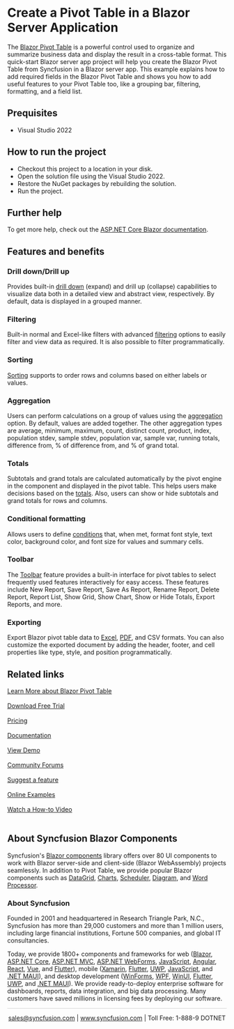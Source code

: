 # Create a Pivot Table in a Blazor Server Application

The [Blazor Pivot Table](https://www.syncfusion.com/blazor-components/blazor-pivot-table?utm_source=github&utm_medium=listing&utm_campaign=blazor-pivot-table-github-samples) is a powerful control used to organize and summarize business data and display the result in a cross-table format. This quick-start Blazor server app project will help you create the Blazor Pivot Table from Syncfusion in a Blazor server app. This example explains how to add required fields in the Blazor Pivot Table and shows you how to add useful features to your Pivot Table too, like a grouping bar, filtering, formatting, and a field list.

## Prequisites

* Visual Studio 2022

## How to run the project

* Checkout this project to a location in your disk.
* Open the solution file using the Visual Studio 2022.
* Restore the NuGet packages by rebuilding the solution.
* Run the project.

## Further help
To get more help, check out the [ASP.NET Core Blazor documentation](https://learn.microsoft.com/en-us/aspnet/core/blazor/?view=aspnetcore-7.0).

## Features and benefits

### Drill down/Drill up
Provides built-in [drill down](https://blazor.syncfusion.com/documentation/pivot-table/drill-down?utm_source=github&utm_medium=listing&utm_campaign=blazor-pivot-table-github-samples) (expand) and drill up (collapse) capabilities to visualize data both in a detailed view and abstract view, respectively. By default, data is displayed in a grouped manner.

### Filtering
Built-in normal and Excel-like filters with advanced [filtering](https://blazor.syncfusion.com/documentation/pivot-table/filtering?utm_source=github&utm_medium=listing&utm_campaign=blazor-pivot-table-github-samples) options to easily filter and view data as required. It is also possible to filter programmatically.

### Sorting
[Sorting](https://blazor.syncfusion.com/documentation/pivot-table/sorting?utm_source=github&utm_medium=listing&utm_campaign=blazor-pivot-table-github-samples) supports to order rows and columns based on either labels or values.

### Aggregation
Users can perform calculations on a group of values using the [aggregation](https://blazor.syncfusion.com/documentation/pivot-table/aggregation?utm_source=github&utm_medium=listing&utm_campaign=blazor-pivot-table-github-samples) option. By default, values are added together. The other aggregation types are average, minimum, maximum, count, distinct count, product, index, population stdev, sample stdev, population var, sample var, running totals, difference from, % of difference from, and % of grand total.

### Totals
Subtotals and grand totals are calculated automatically by the pivot engine in the component and displayed in the pivot table. This helps users make decisions based on the [totals](https://blazor.syncfusion.com/demos/pivot-table/show-hide-totals?utm_source=github&utm_medium=listing&utm_campaign=blazor-pivot-table-github-samples).  Also, users can show or hide subtotals and grand totals for rows and columns.

### Conditional formatting
Allows users to define [conditions](https://blazor.syncfusion.com/documentation/pivot-table/conditional-formatting?utm_source=github&utm_medium=listing&utm_campaign=blazor-pivot-table-github-samples) that, when met, format font style, text color, background color, and font size for values and summary cells.

### Toolbar
The [Toolbar](https://blazor.syncfusion.com/documentation/pivot-table/tool-bar?utm_source=github&utm_medium=listing&utm_campaign=blazor-pivot-table-github-samples) feature provides a built-in interface for pivot tables to select frequently used features interactively for easy access. These features include New Report, Save Report, Save As Report, Rename Report, Delete Report, Report List, Show Grid, Show Chart, Show or Hide Totals, Export Reports, and more.

### Exporting
Export Blazor pivot table data to [Excel](https://blazor.syncfusion.com/documentation/pivot-table/excel-export?utm_source=github&utm_medium=listing&utm_campaign=blazor-pivot-table-github-samples), [PDF](https://blazor.syncfusion.com/documentation/pivot-table/pdf-export?utm_source=github&utm_medium=listing&utm_campaign=blazor-pivot-table-github-samples), and CSV formats. You can also customize the exported document by adding the header, footer, and cell properties like type, style, and position programmatically.

## Related links
[Learn More about Blazor Pivot Table](https://www.syncfusion.com/blazor-components/blazor-pivot-table?utm_source=github&utm_medium=listing&utm_campaign=blazor-pivot-table-github-samples) <br/><br/>
[Download Free Trial](https://www.syncfusion.com/downloads/blazor?utm_source=github&utm_medium=listing&utm_campaign=blazor-pivot-table-github-samples) <br/><br/>
[Pricing](https://www.syncfusion.com/sales/teamlicense?utm_source=github&utm_medium=listing&utm_campaign=blazor-pivot-table-github-samples) <br/><br/>
[Documentation](https://blazor.syncfusion.com/documentation/pivot-table/getting-started?utm_source=github&utm_medium=listing&utm_campaign=blazor-pivot-table-github-samples) <br/><br/>
[View Demo](https://github.com/SyncfusionExamples/Create-a-Pivot-Table-in-a-Blazor-Server-Application?utm_source=github&utm_medium=listing&utm_campaign=blazor-pivot-table-github-samples) <br/><br/>
[Community Forums](https://www.syncfusion.com/forums/blazor-components/pivot-table?utm_source=github&utm_medium=listing&utm_campaign=blazor-pivot-table-github-samples) <br/><br/>
[Suggest a feature](https://www.syncfusion.com/feedback/blazor-components?utm_source=github&utm_medium=listing&utm_campaign=blazor-pivot-table-github-samples) <br/><br/>
[Online Examples](https://blazor.syncfusion.com/demos/pivot-table/default-functionalities?utm_source=github&utm_medium=listing&utm_campaign=blazor-pivot-table-github-samples) <br/><br/>
[Watch a How-to Video](https://www.syncfusion.com/tutorial-videos/blazor/pivot-table?utm_source=github&utm_medium=listing&utm_campaign=blazor-pivot-table-github-samples) <br/><br/>

## About Syncfusion Blazor Components
Syncfusion's [Blazor components](https://www.syncfusion.com/blazor-components?utm_source=github&utm_medium=listing&utm_campaign=blazor-pivot-table-github-samples) library offers over 80 UI components to work with Blazor server-side and client-side (Blazor WebAssembly) projects seamlessly. In addition to Pivot Table, we provide popular Blazor components such as [DataGrid](https://www.syncfusion.com/blazor-components/blazor-datagrid?utm_source=github&utm_medium=listing&utm_campaign=blazor-pivot-table-github-samples), [Charts](https://www.syncfusion.com/blazor-components/blazor-charts?utm_source=github&utm_medium=listing&utm_campaign=blazor-pivot-table-github-samples), 
[Scheduler](https://www.syncfusion.com/blazor-components/blazor-scheduler?utm_source=github&utm_medium=listing&utm_campaign=blazor-pivot-table-github-samples), [Diagram](https://www.syncfusion.com/blazor-components/blazor-diagram?utm_source=github&utm_medium=listing&utm_campaign=blazor-pivot-table-github-samples), and [Word Processor](https://www.syncfusion.com/blazor-components/blazor-word-processor?utm_source=github&utm_medium=listing&utm_campaign=blazor-pivot-table-github-samples).

### About Syncfusion
Founded in 2001 and headquartered in Research Triangle Park, N.C., Syncfusion has more than 29,000 customers and more than 1 million users, including large financial institutions, Fortune 500 companies, and global IT consultancies.
 
Today, we provide 1800+ components and frameworks for web ([Blazor](https://www.syncfusion.com/blazor-components?utm_source=github&utm_medium=listing&utm_campaign=blazor-pivot-table-github-samples), [ASP.NET Core](https://www.syncfusion.com/aspnet-core-ui-controls?utm_source=github&utm_medium=listing&utm_campaign=blazor-pivot-table-github-samples), [ASP.NET MVC](https://www.syncfusion.com/aspnet-mvc-ui-controls?utm_source=github&utm_medium=listing&utm_campaign=blazor-pivot-table-github-samples), [ASP.NET WebForms](https://www.syncfusion.com/jquery/aspnet-webforms-ui-controls?utm_source=github&utm_medium=listing&utm_campaign=blazor-pivot-table-github-samples), [JavaScript](https://www.syncfusion.com/javascript-ui-controls?utm_source=github&utm_medium=listing&utm_campaign=blazor-pivot-table-github-samples), [Angular](https://www.syncfusion.com/angular-components?utm_source=github&utm_medium=listing&utm_campaign=blazor-pivot-table-github-samples), [React](https://www.syncfusion.com/react-components?utm_source=github&utm_medium=listing&utm_campaign=blazor-pivot-table-github-samples), [Vue](https://www.syncfusion.com/vue-components?utm_source=github&utm_medium=listing&utm_campaign=blazor-pivot-table-github-samples), and [Flutter](https://www.syncfusion.com/flutter-widgets?utm_source=github&utm_medium=listing&utm_campaign=blazor-pivot-table-github-samples)), mobile ([Xamarin](https://www.syncfusion.com/xamarin-ui-controls?utm_source=github&utm_medium=listing&utm_campaign=blazor-pivot-table-github-samples), [Flutter](https://www.syncfusion.com/flutter-widgets?utm_source=github&utm_medium=listing&utm_campaign=blazor-pivot-table-github-samples), [UWP](https://www.syncfusion.com/uwp-ui-controls?utm_source=github&utm_medium=listing&utm_campaign=blazor-pivot-table-github-samples), [JavaScript](https://www.syncfusion.com/javascript-ui-controls?utm_source=github&utm_medium=listing&utm_campaign=blazor-pivot-table-github-samples), and [.NET MAUI](https://www.syncfusion.com/maui-controls?utm_source=github&utm_medium=listing&utm_campaign=blazor-pivot-table-github-samples)), and desktop development ([WinForms](https://www.syncfusion.com/winforms-ui-controls?utm_source=github&utm_medium=listing&utm_campaign=blazor-pivot-table-github-samples), [WPF](https://www.syncfusion.com/wpf-controls?utm_source=github&utm_medium=listing&utm_campaign=blazor-pivot-table-github-samples), [WinUI](https://www.syncfusion.com/winui-controls?utm_source=github&utm_medium=listing&utm_campaign=blazor-pivot-table-github-samples), [Flutter](https://www.syncfusion.com/flutter-widgets?utm_source=github&utm_medium=listing&utm_campaign=blazor-pivot-table-github-samples), [UWP](https://www.syncfusion.com/uwp-ui-controls?utm_source=github&utm_medium=listing&utm_campaign=blazor-pivot-table-github-samples), and [.NET MAUI](https://www.syncfusion.com/maui-controls?utm_source=github&utm_medium=listing&utm_campaign=blazor-pivot-table-github-samples)). We provide ready-to-deploy enterprise software for dashboards, reports, data integration, and big data processing. Many customers have saved millions in licensing fees by deploying our software.

<hr style="height:0.3px;border:none;color:lightgrey;background-color:lightgrey;" />

<p align="center">
<a href="mailto:sales@syncfusion.com?Subject=Syncfusion Blazor Pivot Table - GitHub" target="_top">sales@syncfusion.com</a> | <a href="https://www.syncfusion.com?utm_source=github&utm_medium=listing&utm_campaign=blazor-pivot-table-github-samples">www.syncfusion.com</a> | Toll Free: 1-888-9 DOTNET <br>
</p>
